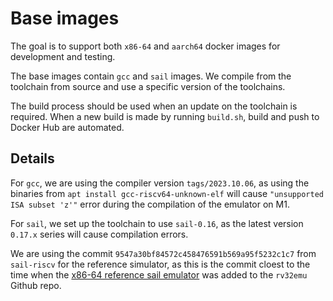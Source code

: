 # Base images

The goal is to support both `x86-64` and `aarch64` docker images for development and testing. 

The base images contain `gcc` and `sail` images. We compile from the toolchain from source and use a specific version of the toolchains.

The build process should be used when an update on the toolchain is required. When a new build is made by running `build.sh`, build and push to Docker Hub are automated. 

## Details

For `gcc`, we are using the compiler version `tags/2023.10.06`, as using the binaries from `apt install gcc-riscv64-unknown-elf` will cause `"unsupported ISA subset 'z'"` error during the compilation of the emulator on M1.

For `sail`, we set up the toolchain to use `sail-0.16`, as the latest version `0.17.x` series will cause compilation errors.

We are using the commit `9547a30bf84572c458476591b569a95f5232c1c7` from `sail-riscv` for the reference simulator, as this is the commit cloest to the time when the [x86-64 reference sail emulator](https://github.com/sysprog21/rv32emu/commit/01b00b6f175f57ef39ffd1f4fa6a611891e36df3#diff-3b436c5e32c40ecca4095bdacc1fb69c0759096f86e029238ce34bbe73c6e68f) was added to the `rv32emu` Github repo.
